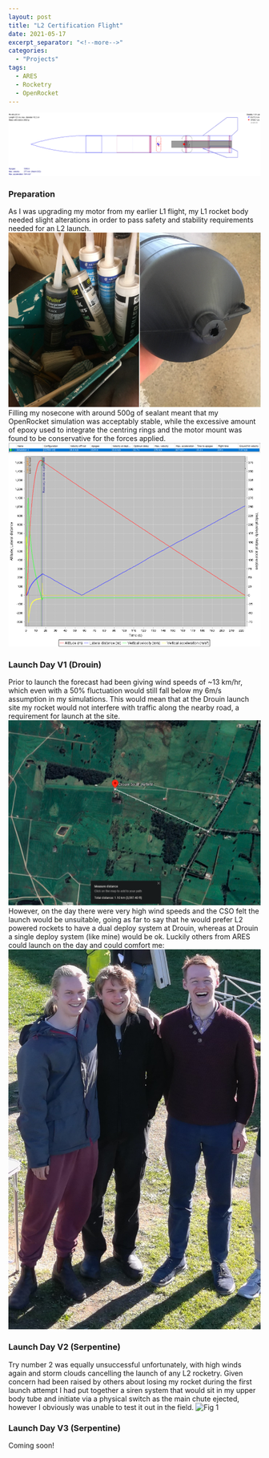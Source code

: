 ```yaml
---
layout: post
title: "L2 Certification Flight"
date: 2021-05-17
excerpt_separator: "<!--more-->"
categories: 
  - "Projects"
tags:
  - ARES
  - Rocketry
  - OpenRocket
---
```


![Fig 1](/assets/personal/ROCKET/ROCKET-1.png)
<!--more-->

### Preparation
As I was upgrading my motor from my earlier L1 flight, my L1 rocket body needed slight alterations in order to pass safety and stability requirements needed for an L2 launch.
![Fig 1](/assets/personal/ROCKET/L2-NOSE.png)
Filling my nosecone with around 500g of sealant meant that my OpenRocket simulation was acceptably stable, while the excessive amount of epoxy used to integrate the centring rings and the motor mount was found to be conservative for the forces applied. 
![Fig 1](/assets/personal/ROCKET/L2-SIM.png)
![Fig 1](/assets/personal/ROCKET/L2-PLOT.png)

### Launch Day V1 (Drouin)
Prior to launch the forecast had been giving wind speeds of ~13 km/hr, which even with a 50% fluctuation would still fall below my 6m/s assumption in my simulations. This would mean that at the Drouin launch site my rocket would not interfere with traffic along the nearby road, a requirement for launch at the site.
![Fig 1](/assets/personal/ROCKET/L2-ROCKET.png)
However, on the day there were very high wind speeds and the CSO felt the launch would be unsuitable, going as far to say that he would prefer L2 powered rockets to have a dual deploy system at Drouin, whereas at Drouin a single deploy system (like mine) would be ok. 
Luckily others from ARES could launch on the day and could comfort me:
![Fig 1](/assets/personal/ROCKET/L2-Drouin.jpg)

### Launch Day V2 (Serpentine)
Try number 2 was equally unsuccessful unfortunately, with high winds again and storm clouds cancelling the launch of any L2 rocketry. Given concern had been raised by others about losing my rocket during the first launch attempt I had put together a siren system that would sit in my upper body tube and initiate via a physical switch as the main chute ejected, however I obviously was unable to test it out in the field.
![Fig 1](/assets/personal/ROCKET/SIREN.png)

### Launch Day V3 (Serpentine)
Coming soon!
